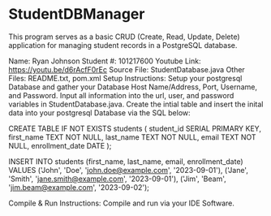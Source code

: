 # StudentDBManager
This program serves as a basic CRUD (Create, Read, Update, Delete) application for managing student records in a PostgreSQL database.

Name: Ryan Johnson
Student #: 101217600
Youtube Link: https://youtu.be/d6rAcfF0rEc
Source File: StudentDatabase.java
Other Files: README.txt, pom.xml
Setup Instructions: Setup your postgresql Database and gather your Database Host Name/Address, Port, Username, and Password.
                    Input all information into the url, user, and password variables in StudentDatabase.java.
                    Create the intial table and insert the inital data into your postgresql Database via the SQL below:
                    
CREATE TABLE IF NOT EXISTS students (
    student_id SERIAL PRIMARY KEY,
    first_name TEXT NOT NULL,
    last_name TEXT NOT NULL,
    email TEXT NOT NULL,
    enrollment_date DATE
);

INSERT INTO students (first_name, last_name, email, enrollment_date) VALUES
('John', 'Doe', 'john.doe@example.com', '2023-09-01'),
('Jane', 'Smith', 'jane.smith@example.com', '2023-09-01'),
('Jim', 'Beam', 'jim.beam@example.com', '2023-09-02');

Compile & Run Instructions: Compile and run via your IDE Software.  
